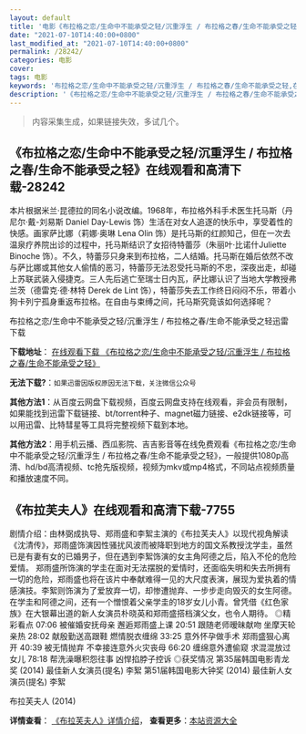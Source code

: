 ```yaml
---
layout: default
title: '电影《布拉格之恋/生命中不能承受之轻/沉重浮生 / 布拉格之春/生命不能承受之轻》下载资源/在线播放/视频地址/1080p/高清/蓝光'
date: "2021-07-10T14:40:00+0800"
last_modified_at: "2021-07-10T14:40:00+0800"
permalink: /28242/
categories: 电影
cover:
tags: 电影
keywords: '布拉格之恋/生命中不能承受之轻/沉重浮生 / 布拉格之春/生命不能承受之轻,在线免费看,1080p高清,bt种子,torrent,百度云盘,magnet,磁力链,迅雷下载资源'
description: '《布拉格之恋/生命中不能承受之轻/沉重浮生 / 布拉格之春/生命不能承受之轻》在线云播放手机西瓜影院吉吉影音免费看，1080p高清bd/hd未删减完整版和tc抢先枪版，mkv/mp4格式，附带bt/torrent种子、magnet/磁力链、百度云盘、网盘资源迅雷下载链接'
---
```


>内容采集生成，如果链接失效，多试几个。


## 《布拉格之恋/生命中不能承受之轻/沉重浮生 / 布拉格之春/生命不能承受之轻》在线观看和高清下载-28242

本片根据米兰·昆德拉的同名小说改编。1968年，布拉格外科手术医生托马斯（丹尼尔·戴-刘易斯 Daniel Day-Lewis 饰）生活在对女人追逐的快乐中，享受着性的快感。画家萨比娜（莉娜&middot;奥琳 Lena Olin 饰）是托马斯的红颜知己，但在一次去温泉疗养院出诊的过程中，托马斯结识了女招待特蕾莎（朱丽叶·比诺什Juliette Binoche 饰）。不久，特蕾莎只身来到布拉格，二人结婚。托马斯在婚后依然不改与萨比娜或其他女人偷情的恶习，特蕾莎无法忍受托马斯的不忠，深夜出走，却碰上苏联武装入侵捷克。三人先后逃亡至瑞士日内瓦，萨比娜认识了当地大学教授弗兰茨（德雷克·德&middot;林特 Derek de Lint 饰），特蕾莎失去工作终日闷闷不乐，带着小狗卡列宁孤身重返布拉格。在自由与束缚之间，托马斯究竟该如何选择呢？


布拉格之恋/生命中不能承受之轻/沉重浮生 / 布拉格之春/生命不能承受之轻迅雷下载

**下载地址**： [在线观看下载 《布拉格之恋/生命中不能承受之轻/沉重浮生 / 布拉格之春/生命不能承受之轻》](https://www.993dy.com//vod-detail-id-20277.html) 


**无法下载?**：`如果迅雷因版权原因无法下载，关注微信公众号 `

**其他方法1**：从百度云网盘下载视频，百度云网盘支持在线观看，非会员有限制，如果能找到迅雷下载链接、bt/torrent种子、magnet磁力链接、e2dk链接等，可以用迅雷、比特彗星等工具将完整视频下载到本地。

**其他方法2**：用手机云播、西瓜影院、吉吉影音等在线免费观看《布拉格之恋/生命中不能承受之轻/沉重浮生 / 布拉格之春/生命不能承受之轻》，一般提供1080p高清、hd/bd高清视频、tc抢先版视频，视频为mkv或mp4格式，不同站点视频质量和播放速度不同。


## 《布拉芙夫人》在线观看和高清下载-7755

剧情介绍：由林弼成执导、郑雨盛和李絮主演的《布拉芙夫人》以现代视角解读《沈清传》，郑雨盛饰演因性骚扰风波而被降职到地方的国文系教授沈学圭，虽然已是有妻有女的已婚男子，但在遇到李絮饰演的女主角阿德之后，陷入不伦的危险爱情。   郑雨盛所饰演的学圭在面对无法摆脱的爱情时，还面临失明和失去所拥有一切的危险，郑雨盛也将在该片中奉献难得一见的大尺度表演，展现为爱执着的情感演技。李絮则饰演为了爱放弃一切，却惨遭抛弃、一步步走向毁灭的女生阿德。在学圭和阿德之间，还有一个憎恨着父亲学圭的18岁女儿小青。曾凭借《红色家族》在大银幕出道的新人女演员朴晓英和郑雨盛搭档演父女，也令人期待。   ◎精彩看点   07:06 被催婚安抚母亲 邂逅郑雨盛上课   20:51 跟随老师暧昧献吻 坐摩天轮亲热   28:02 献殷勤送高跟鞋 燃情脱衣缠绵   33:25 意外怀孕做手术 郑雨盛狠心离开   40:39 被无情抛弃 不幸接连意外火灾丧母   66:20 缠绵意外遭偷窥 求混混放过女儿   78:18 帮洗澡曝积怨往事 凶悍掐脖子控诉   ◎获奖情况   第35届韩国电影青龙奖 (2014) 最佳新人女演员(提名) 李絮   第51届韩国电影大钟奖 (2014) 最佳新人女演员(提名) 李絮


布拉芙夫人 (2014)

**详情查看**： [《布拉芙夫人》详情介绍](/movie/7755/)， **查看更多**：[本站资源大全](/movie/t/all/)

